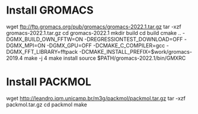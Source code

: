 # Install GROMACS

wget ftp://ftp.gromacs.org/pub/gromacs/gromacs-2022.1.tar.gz
tar -xzf gromacs-2022.1.tar.gz
cd gromacs-2022.1
mkdir build
cd build
cmake .. -DGMX_BUILD_OWN_FFTW=ON -DREGRESSIONTEST_DOWNLOAD=OFF -DGMX_MPI=ON -DGMX_GPU=OFF -DCMAKE_C_COMPILER=gcc -DGMX_FFT_LIBRARY=fftpack -DCMAKE_INSTALL_PREFIX=$work/gromacs-2019.4
make -j 4
make install
source $PATH/gromacs-2022.1/bin/GMXRC

# Install PACKMOL

wget http://leandro.iqm.unicamp.br/m3g/packmol/packmol.tar.gz
tar -xzf packmol.tar.gz
cd packmol
make